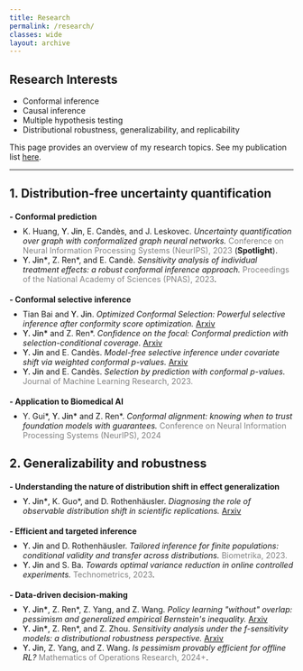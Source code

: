 ```yaml
---
title: Research
permalink: /research/ 
classes: wide
layout: archive
---
```

 
 
## Research Interests


- Conformal inference
- Causal inference 
- Multiple hypothesis testing 
- Distributional robustness, generalizability, and replicability

This page provides an overview of my research topics. See my publication list [here](/publication/).

----


## 1. Distribution-free uncertainty quantification

 


#### - Conformal prediction
 <p style="margin-top: -10px;"></p> 

- <span style="font-size:14px;">K. Huang, </span><span style="font-size:14px;font-weight:500;">Y. Jin</span><span style="font-size:14px;">, E. Candès, and J. Leskovec.</span> <span style="font-size:14px;">*Uncertainty quantification over graph with conformalized graph neural networks.*</span> <span style="color:grey;font-size:14px;">Conference on Neural Information Processing Systems (NeurIPS), 2023</span>  <span style="font-size:14px;">(**Spotlight**)</span>.   
- <span style="font-size:14px;font-weight:500;">Y. Jin\*</span><span style="font-size:14px">, Z. Ren\*, and E. Candè.</span> <span style="font-size:14px;">*Sensitivity analysis of individual treatment effects: a robust conformal inference approach.*</span> <span style="color:grey;font-size:14px;">Proceedings of the National Academy of Sciences (PNAS), 2023</span>.   


#### - Conformal selective inference
 <p style="margin-top: -10px;"></p> 

- <span style="font-size:14px;">Tian Bai and </span><span style="font-size:14px;font-weight:500;">Y. Jin</span>. <span style="font-size:14px;">*Optimized Conformal Selection: Powerful selective inference after conformity score optimization.* [Arxiv](https://arxiv.org/abs/2403.03868)</span>  
 - <span style="font-size:14px;font-weight:500;">Y. Jin\*</span><span style="font-size:14px;"> and Z. Ren\*.</span>   <span style="font-size:14px;">*Confidence on the focal: Conformal prediction with selection-conditional coverage.* [Arxiv](https://arxiv.org/abs/2403.03868)</span>   
 - <span style="font-size:14px;font-weight:500;">Y. Jin</span><span style="font-size:14px;"> and E. Candès. *Model-free selective inference under covariate shift via weighted conformal p-values.* [Arxiv](https://arxiv.org/abs/2307.09291)</span>   
- <span style="font-size:14px;font-weight:500;">Y. Jin</span><span style="font-size:14px"> and E. Candès. *Selection by prediction with conformal p-values.* </span> <span style="color:grey;font-size:14px;">Journal of Machine Learning Research, 2023.</span> 



#### - Application to Biomedical AI
 <p style="margin-top: -10px;"></p> 

 - <span style="font-size:14px;">Y. Gui\*, </span><span style="font-size:14px;font-weight:500;">Y. Jin\*</span><span style="font-size:14px;"> and Z. Ren\*. *Conformal alignment: knowing when to trust foundation models with guarantees.* <span style="color:grey;font-size:14px;">Conference on Neural Information Processing Systems (NeurIPS), 2024</span> 
  



## 2. Generalizability and robustness


#### - Understanding the nature of distribution shift in effect generalization
 <p style="margin-top: -10px;"></p> 


 - <span style="font-size:14px;font-weight:500;">Y. Jin\*</span><span style="font-size:14px;">, K. Guo\*, and D. Rothenhäusler. *Diagnosing the role of observable distribution shift in scientific replications.* [Arxiv](https://arxiv.org/abs/2309.01056)</span>


#### - Efficient and targeted inference 
 <p style="margin-top: -10px;"></p> 

- <span style="font-size:14px;font-weight:500;">Y. Jin</span><span style="font-size:14px"> and D. Rothenhäusler. *Tailored inference for finite populations: conditional validity and transfer across distributions.* <span style="color:grey;font-size:14px;">Biometrika, 2023.</span>  
- <span style="font-size:14px;font-weight:500;">Y. Jin</span><span style="font-size:14px"> and S. Ba. *Towards optimal variance reduction in online controlled experiments.* <span style="color:grey;font-size:14px;">Technometrics, 2023</span>. 



#### - Data-driven decision-making
 <p style="margin-top: -10px;"></p> 

- <span style="font-size:14px;font-weight:500;">Y. Jin\*</span><span style="font-size:14px;">, Z. Ren\*, Z. Yang, and Z. Wang. *Policy learning "without" overlap: pessimism and generalized empirical Bernstein's inequality.* [Arxiv](https://arxiv.org/abs/2212.09900) </span>  
- <span style="font-size:14px;font-weight:500;">Y. Jin\*</span><span style="font-size:14px;">, Z. Ren\*, and Z. Zhou. *Sensitivity analysis under the f-sensitivity models: a distributional robustness perspective.* [Arxiv](https://arxiv.org/abs/2203.04373)</span>  
- <span style="font-size:14px;font-weight:500;">Y. Jin</span><span style="font-size:14px">, Z. Yang, and Z. Wang. *Is pessimism provably efficient for offline RL?* <span style="color:grey;font-size:14px;">Mathematics of Operations Research, 2024+</span>. 